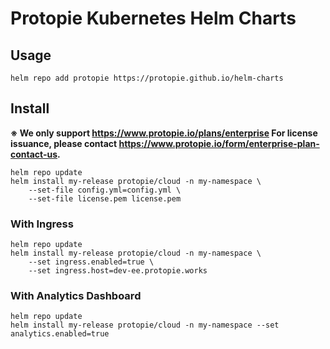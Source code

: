 # Protopie Kubernetes Helm Charts

## Usage

```console
helm repo add protopie https://protopie.github.io/helm-charts
```

## Install

**※ We only support https://www.protopie.io/plans/enterprise For license issuance, please contact https://www.protopie.io/form/enterprise-plan-contact-us.**

```console
helm repo update
helm install my-release protopie/cloud -n my-namespace \
    --set-file config.yml=config.yml \
    --set-file license.pem license.pem
```

### With Ingress

```console
helm repo update
helm install my-release protopie/cloud -n my-namespace \
    --set ingress.enabled=true \
    --set ingress.host=dev-ee.protopie.works
```

### With Analytics Dashboard

```console
helm repo update
helm install my-release protopie/cloud -n my-namespace --set analytics.enabled=true
```
